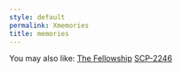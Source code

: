 ```yaml
---
style: default
permalink: Xmemories
title: memories
---
```

You may also like:
[The Fellowship](http://scp-wiki.net/the-fellowship)
[SCP-2246](http://scp-wiki.net/scp-2246)